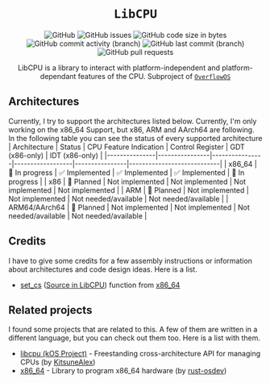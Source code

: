 <div align = "center">

# `LibCPU`
![GitHub](https://img.shields.io/github/license/Cach30verfl0w/libcpu) ![GitHub issues](https://img.shields.io/github/issues/Cach30verfl0w/libcpu) ![GitHub code size in bytes](https://img.shields.io/github/languages/code-size/Cach30verfl0w/libcpu) ![GitHub commit activity (branch)](https://img.shields.io/github/commit-activity/y/Cach30verfl0w/libcpu) ![GitHub last commit (branch)](https://img.shields.io/github/last-commit/Cach30verfl0w/libcpu/main)
![GitHub pull requests](https://img.shields.io/github/issues-pr/Cach30verfl0w/libcpu)

LibCPU is a library to interact with platform-independent and platform-dependant features of the CPU. Subproject of [`OverflowOS`](https://github.com/Cach30verfl0w/OverflowOS)

</div>

## Architectures
Currently, I try to support the architectures listed below. Currently, I'm only working on the x86_64 Support, but x86, ARM and AArch64 are following. In the following table you can see the status of every supported architecture
| Architecture  | Status | CPU Feature Indication | Control Register | GDT (x86-only) | IDT (x86-only)             |
|---------------|----------------|----------------|------------------|----------------|----------------------------|
| x86_64        | 🚧 In progress | ✅ Implemented  | ✅ Implemented   | ✅ Implemented       | 🚧 In progress       |
| x86           | 📌 Planned     | Not implemented | Not implemented | Not implemented      | Not implemented      |
| ARM           | 📌 Planned     | Not implemented | Not implemented | Not needed/available | Not needed/available |
| ARM64/AArch64 | 📌 Planned     | Not implemented | Not implemented | Not needed/available | Not needed/available |

## Credits
I have to give some credits for a few assembly instructions or information about architectures and code design ideas. Here is a list.
- [set_cs](https://github.com/rust-osdev/x86_64/blob/master/src/instructions/segmentation.rs#L74) ([Source in LibCPU](https://github.com/Cach30verfl0w/libcpu/blob/main/src/x86/mod.rs#L290)) function from [x86_64](https://github.com/rust-osdev/x86_64)

## Related projects
I found some projects that are related to this. A few of them are written in a different language, but you can check out them too. Here is a list with them.
- [libcpu (kOS Project)](https://github.com/kos-project/libcpu) - Freestanding cross-architecture API for managing CPUs (by [KitsuneAlex](https://github.com/KitsuneAlex))
- [x86_64](https://github.com/rust-osdev/x86_64) - Library to program x86_64 hardware (by [rust-osdev](https://github.com/rust-osdev))
